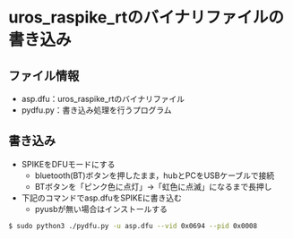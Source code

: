 # uros_raspike_rtのバイナリファイルの書き込み
## ファイル情報
- asp.dfu：uros_raspike_rtのバイナリファイル
- pydfu.py：書き込み処理を行うプログラム
## 書き込み
- SPIKEをDFUモードにする
    - bluetooth(BT)ボタンを押したまま，hubとPCをUSBケーブルで接続
    - BTボタンを「ピンク色に点灯」→「虹色に点滅」になるまで長押し
- 下記のコマンドでasp.dfuをSPIKEに書き込む
    - pyusbが無い場合はインストールする
```bash
$ sudo python3 ./pydfu.py -u asp.dfu --vid 0x0694 --pid 0x0008
```
